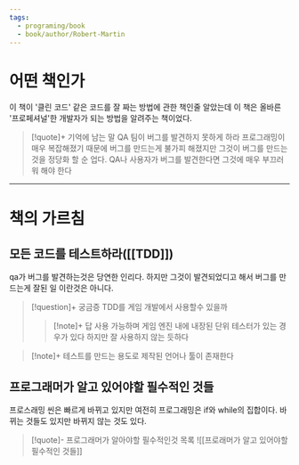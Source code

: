```yaml
---
tags:
  - programing/book
  - book/author/Robert-Martin
---
```

# 어떤 책인가
이 책이 '클린 코드' 같은 코드를 잘 짜는 방법에 관한 책인줄 알았는데
이 책은 올바른 '프로페셔널'한 개발자가 되는 방법을 알려주는 책이었다.
> [!quote]+ 기억에 남는 말
> QA 팀이 버그를 발견하지 못하게 하라
> 프로그래밍이 매우 복잡해졌기 때문에 버그를 만드는게 불가피 해졌지만 그것이 버그를 만드는것을 정당화 할 순 업다.
> QA나 사용자가 버그를 발견한다면 그것에 매우 부끄러워 해야 한다

- - -
# 책의 가르침
## 모든 코드를 테스트하라([[TDD]])
qa가 버그를 발견하는것은 당연한 인리다. 하지만 그것이 발견되었디고 해서 버그를 만드는게 잘된 일 이란것은 아니다. 
> [!question]+ 궁금증
> TDD를 게임 개발에서 사용할수 있을까
> > [!note]+ 답
> > 사용 가능하며 게임 엔진 내에 내장된 단위 테스터가 있는 경우가 있다
> > 하지만 잘 사용하지 않는 듯하다

> [!note]+ 
> 테스트를 만드는 용도로 제작된 언어나 툴이 존재한다
## 프로그래머가 알고 있어야할 필수적인 것들
프로스래밍 씬은 빠르게 바뀌고 있지만 여전히 프로그래밍은 if와 while의 집합이다. 바뀌는 것들도 있지만 바뀌지 않는 것도 있다.
> [!quote]- 프로그래머가 알아야할 필수적인것 목록
 ![[프로래머가 알고 있어야할 필수적인 것들]]